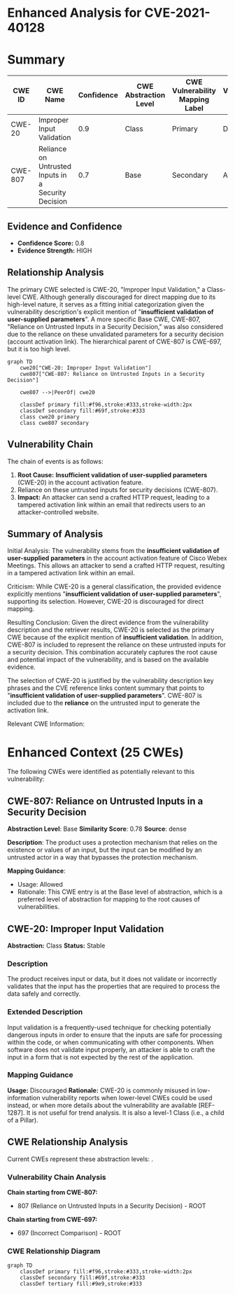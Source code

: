 # Enhanced Analysis for CVE-2021-40128

# Summary
| CWE ID | CWE Name | Confidence | CWE Abstraction Level | CWE Vulnerability Mapping Label | CWE-Vulnerability Mapping Notes |
|---|---|---|---|---|---|
| CWE-20 | Improper Input Validation | 0.9 | Class | Primary | Discouraged |
| CWE-807 | Reliance on Untrusted Inputs in a Security Decision | 0.7 | Base | Secondary | Allowed |

## Evidence and Confidence

*   **Confidence Score:** 0.8
*   **Evidence Strength:** HIGH

## Relationship Analysis
The primary CWE selected is CWE-20, "Improper Input Validation," a Class-level CWE. Although generally discouraged for direct mapping due to its high-level nature, it serves as a fitting initial categorization given the vulnerability description's explicit mention of "**insufficient validation of user-supplied parameters**". A more specific Base CWE, CWE-807, "Reliance on Untrusted Inputs in a Security Decision," was also considered due to the reliance on these unvalidated parameters for a security decision (account activation link). The hierarchical parent of CWE-807 is CWE-697, but it is too high level.

```mermaid
graph TD
    cwe20["CWE-20: Improper Input Validation"]
    cwe807["CWE-807: Reliance on Untrusted Inputs in a Security Decision"]
    
    cwe807 -->|PeerOf| cwe20
    
    classDef primary fill:#f96,stroke:#333,stroke-width:2px
    classDef secondary fill:#69f,stroke:#333
    class cwe20 primary
    class cwe807 secondary
```

## Vulnerability Chain
The chain of events is as follows:
1.  **Root Cause:** **Insufficient validation of user-supplied parameters** (CWE-20) in the account activation feature.
2.  Reliance on these untrusted inputs for security decisions (CWE-807).
3.  **Impact:** An attacker can send a crafted HTTP request, leading to a tampered activation link within an email that redirects users to an attacker-controlled website.

## Summary of Analysis
Initial Analysis: The vulnerability stems from the **insufficient validation of user-supplied parameters** in the account activation feature of Cisco Webex Meetings. This allows an attacker to send a crafted HTTP request, resulting in a tampered activation link within an email.

Criticism: While CWE-20 is a general classification, the provided evidence explicitly mentions "**insufficient validation of user-supplied parameters**", supporting its selection. However, CWE-20 is discouraged for direct mapping.

Resulting Conclusion: Given the direct evidence from the vulnerability description and the retriever results, CWE-20 is selected as the primary CWE because of the explicit mention of **insufficient validation**. In addition, CWE-807 is included to represent the reliance on these untrusted inputs for a security decision. This combination accurately captures the root cause and potential impact of the vulnerability, and is based on the available evidence.

The selection of CWE-20 is justified by the vulnerability description key phrases and the CVE reference links content summary that points to "**insufficient validation of user-supplied parameters**". CWE-807 is included due to the **reliance** on the untrusted input to generate the activation link.

Relevant CWE Information:

# Enhanced Context (25 CWEs)
The following CWEs were identified as potentially relevant to this vulnerability:

## CWE-807: Reliance on Untrusted Inputs in a Security Decision
**Abstraction Level**: Base
**Similarity Score**: 0.78
**Source**: dense

**Description**:
The product uses a protection mechanism that relies on the existence or values of an input, but the input can be modified by an untrusted actor in a way that bypasses the protection mechanism.

**Mapping Guidance**:
- Usage: Allowed
- Rationale: This CWE entry is at the Base level of abstraction, which is a preferred level of abstraction for mapping to the root causes of vulnerabilities.

## CWE-20: Improper Input Validation
**Abstraction:** Class
**Status:** Stable

### Description
The product receives input or data, but it does
        not validate or incorrectly validates that the input has the
        properties that are required to process the data safely and
        correctly.

### Extended Description
Input validation is a frequently-used technique for checking potentially dangerous inputs in order to ensure that the inputs are safe for processing within the code, or when communicating with other components. When software does not validate input properly, an attacker is able to craft the input in a form that is not expected by the rest of the application.

### Mapping Guidance
**Usage:** Discouraged
**Rationale:** CWE-20 is commonly misused in low-information vulnerability reports when lower-level CWEs could be used instead, or when more details about the vulnerability are available [REF-1287]. It is not useful for trend analysis. It is also a level-1 Class (i.e., a child of a Pillar).


## CWE Relationship Analysis

Current CWEs represent these abstraction levels: .


### Vulnerability Chain Analysis

**Chain starting from CWE-807:**
- 807 (Reliance on Untrusted Inputs in a Security Decision) - ROOT


**Chain starting from CWE-697:**
- 697 (Incorrect Comparison) - ROOT



### CWE Relationship Diagram

```mermaid
graph TD
    classDef primary fill:#f96,stroke:#333,stroke-width:2px
    classDef secondary fill:#69f,stroke:#333
    classDef tertiary fill:#9e9,stroke:#333
```